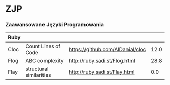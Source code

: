 # ZJP
### Zaawansowane Języki Programowania

| Ruby | | | |
| ------ | ------ | ------ | ------ |
| Cloc | Count Lines of Code | https://github.com/AlDanial/cloc | 12.0 |
| Flog | ABC complexity | http://ruby.sadi.st/Flog.html | 28.8 |
| Flay | structural similarities | http://ruby.sadi.st/Flay.html | 0.0 |
